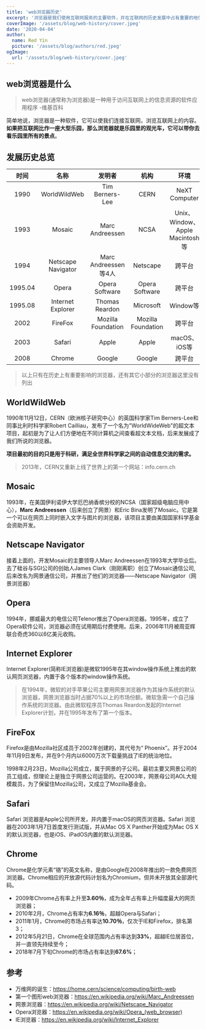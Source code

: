```yaml
---
title: 'web浏览器历史'
excerpt: '浏览器是我们使用互联网服务的主要软件，并在互联网的历史发展中占有重要的地位。1990年，出现了世界上第一个网页、第一个web浏览器、第一个web服务器，这些都来自于一位获得图灵奖的英国计算机科学家Tim Berners-Lee的创作。2012年伦敦奥运会开幕式上，他和他曾经发明万维网的NeXT Computer共同亮相在世界面前，向互联网致敬。'
coverImage: '/assets/blog/web-history/cover.jpeg'
date: '2020-04-04'
author:
  name: Red Yin
  picture: '/assets/blog/authors/red.jpeg'
ogImage:
  url: '/assets/blog/web-history/cover.jpeg'
---
```


## web浏览器是什么

> web浏览器(通常称为浏览器)是一种用于访问互联网上的信息资源的软件应用程序  -维基百科

简单地说，浏览器是一种软件，它可以使我们连接互联网，浏览互联网上的内容。**如果把互联网比作一座大型乐园，那么浏览器就是乐园里的观光车，它可以带你去看乐园里所有的景点**。

## 发展历史总览

| 时间 | 名称 | 发明者 | 机构 | 环境 |
|:---: | :---: | :---: | :---: |:---: |
| 1990 |WorldWildWeb| Tim Berners-Lee |CERN|NeXT Computer |
| 1993 | Mosaic | Marc Andreessen|NCSA|Unix、Window、Apple Macintosh等|
| 1994 |Netscape Navigator |Marc Andreessen等4人|Netscape| 跨平台 |
| 1995.04 | Opera | Opera Software |Opera Software | 跨平台 |
| 1995.08 | Internet Explorer | Thomas Reardon |Microsoft | Window等|
| 2002 | FireFox | Mozilla Foundation|  Mozilla Foundation| 跨平台 |
| 2003 | Safari | Apple | Apple | macOS、iOS等|
| 2008 | Chrome | Google | Google| 跨平台 |

> 以上只有在历史上有重要影响的浏览器，还有其它小部分的浏览器这里没有列出

## WorldWildWeb

1990年11月12日，CERN（欧洲核子研究中心）的英国科学家Tim Berners-Lee和同事比利时科学家Robert Cailliau，发布了一个名为"WorldWideWeb"的超文本项目，起初是为了让人们方便地在不同计算机之间查看超文本文档，后来发展成了我们所说的浏览器。

**项目最初的目的只是用于科研，满足全世界科学家之间的自动信息交流的需求。**
> 2013年，CERN又重新上线了世界上的第一个网站：info.cern.ch

## Mosaic

1993年，在美国伊利诺伊大学厄巴纳香槟分校的NCSA（国家超级电脑应用中心），**Marc Andreessen**（后来创立了网景）和Eric Bina发明了Mosaic。它是第一个可以在网页上同时嵌入文字与图片的浏览器，该项目主要由美国国家科学基金会资助开发。

## Netscape Navigator

接着上面的，开发Mosaic的主要领导人Marc Andreessen在1993年大学毕业后。去了硅谷与SGI公司的创始人James Clark（刚刚离职）创立了Mosaic通信公司,后来改名为网景通信公司，并推出了他们的浏览器——Netscape Navigator（网景浏览器）

## Opera

1994年，挪威最大的电信公司Telenor推出了Opera浏览器。1995年，成立了Opera软件公司，浏览器必须在试用期后付费使用。后来，2006年11月被周亚辉联合奇虎360以6亿美元收购。

## Internet Explorer

Internet Explorer(简称IE浏览器)是微软1995年在其window操作系统上推出的默认网页浏览器，内置于各个版本的window操作系统。
> 在1994年，微软的对手苹果公司主要用网景浏览器作为其操作系统的默认浏览器，网景浏览器当时占据70%以上的市场份额。微软急需一个自己操作系统的浏览器。由此微软程序员Thomas Reardon发起的Internet Explorer计划，并在1995年发布了第一个版本。

## FireFox

Firefox是由Mozilla社区成员于2002年创建的，其代号为“ Phoenix”。并于2004年11月9日发布，并在9个月内以6000万次下载量挑战了IE的统治地位。

1998年2月23日，Mozilla公司成立，属于网景的子公司。最初主要又网景公司的员工组成，但理论上是独立于网景公司运营的。在2003年，网景母公司AOL大规模裁员，为了保留住Mozilla公司，又成立了Mozilla基金会。

## Safari

Safari 浏览器是Apple公司所开发，并内置于macOS的网页浏览器。Safari 浏览器在2003年1月7日首度发行测试版，并从Mac OS X Panther开始成为Mac OS X的默认浏览器，也是iOS、iPadOS内置的默认浏览器。

## Chrome

Chrome是化学元素“铬”的英文名称，是由Google在2008年推出的一款免费网页浏览器。Chrome相应的开放源代码计划名为Chromium，但并未开放其全部源代码。

- 2009年Chrome占有率上升至**3.60％**，成为全年占有率上升幅度最大的网页浏览器；
- 2010年2月，Chrome占有率为**6.16％**，超越Opera与Safari；
- 2011年1月，Chrome的市场占有率达**10.70％**，仅次于IE和Firefox，排名第3；
- 2012年5月21日，Chrome在全球范围内占有率达到**33%**，超越IE位居首位，并一直领先持续至今；
- 2018年7月下旬Chrome的市场占有率达到**67.6%**；

## 参考

- 万维网的诞生：https://home.cern/science/computing/birth-web
- 第一个图形web浏览器：https://en.wikipedia.org/wiki/Marc_Andreessen
- 网景浏览器：https://en.wikipedia.org/wiki/Netscape_Navigator
- Opera浏览器：https://en.wikipedia.org/wiki/Opera_(web_browser)
- IE浏览器：https://en.wikipedia.org/wiki/Internet_Explorer
